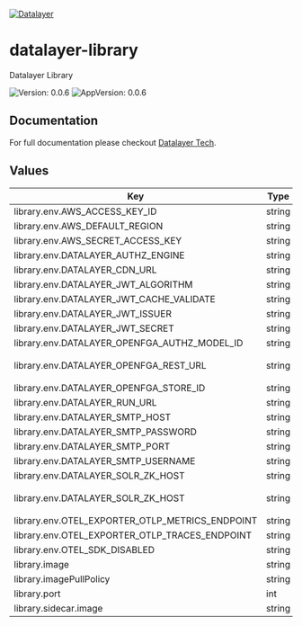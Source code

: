 [![Datalayer](https://assets.datalayer.tech/datalayer-25.svg)](https://datalayer.io)

# datalayer-library

Datalayer Library

![Version: 0.0.6](https://img.shields.io/badge/Version-0.0.6-informational?style=flat-square) ![AppVersion: 0.0.6](https://img.shields.io/badge/AppVersion-0.0.6-informational?style=flat-square)

## Documentation

For full documentation please checkout [Datalayer Tech](https://datalayer.tech).

## Values

| Key | Type | Default | Description |
|-----|------|---------|-------------|
| library.env.AWS_ACCESS_KEY_ID | string | `""` |  |
| library.env.AWS_DEFAULT_REGION | string | `""` |  |
| library.env.AWS_SECRET_ACCESS_KEY | string | `""` |  |
| library.env.DATALAYER_AUTHZ_ENGINE | string | `""` |  |
| library.env.DATALAYER_CDN_URL | string | `""` |  |
| library.env.DATALAYER_JWT_ALGORITHM | string | `""` |  |
| library.env.DATALAYER_JWT_CACHE_VALIDATE | string | `"false"` |  |
| library.env.DATALAYER_JWT_ISSUER | string | `""` |  |
| library.env.DATALAYER_JWT_SECRET | string | `""` |  |
| library.env.DATALAYER_OPENFGA_AUTHZ_MODEL_ID | string | `""` |  |
| library.env.DATALAYER_OPENFGA_REST_URL | string | `"http://datalayer-openfga.datalayer-openfga.svc.cluster.local:8080"` |  |
| library.env.DATALAYER_OPENFGA_STORE_ID | string | `""` |  |
| library.env.DATALAYER_RUN_URL | string | `""` |  |
| library.env.DATALAYER_SMTP_HOST | string | `""` |  |
| library.env.DATALAYER_SMTP_PASSWORD | string | `""` |  |
| library.env.DATALAYER_SMTP_PORT | string | `""` |  |
| library.env.DATALAYER_SMTP_USERNAME | string | `""` |  |
| library.env.DATALAYER_SOLR_ZK_HOST | string | `""` |  |
| library.env.DATALAYER_SOLR_ZK_HOST | string | `"solr-datalayer-solrcloud-zookeeper-headless.datalayer-solr.svc.cluster.local"` |  |
| library.env.OTEL_EXPORTER_OTLP_METRICS_ENDPOINT | string | `""` |  |
| library.env.OTEL_EXPORTER_OTLP_TRACES_ENDPOINT | string | `""` |  |
| library.env.OTEL_SDK_DISABLED | string | `"false"` |  |
| library.image | string | `"datalayer/library:0.0.6"` |  |
| library.imagePullPolicy | string | `"Always"` |  |
| library.port | int | `9800` |  |
| library.sidecar.image | string | `"datalayer/whoami:0.0.6"` |  |


